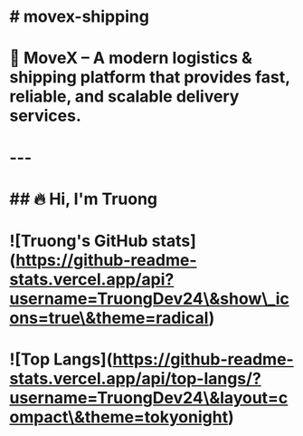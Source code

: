 # \# movex-shipping

# 🚚 MoveX – A modern logistics \& shipping platform that provides fast, reliable, and scalable delivery services.

# 

# ---

# 

# \## 🔥 Hi, I'm Truong

# 

# !\[Truong's GitHub stats](https://github-readme-stats.vercel.app/api?username=TruongDev24\&show\_icons=true\&theme=radical)

# 

# !\[Top Langs](https://github-readme-stats.vercel.app/api/top-langs/?username=TruongDev24\&layout=compact\&theme=tokyonight)



